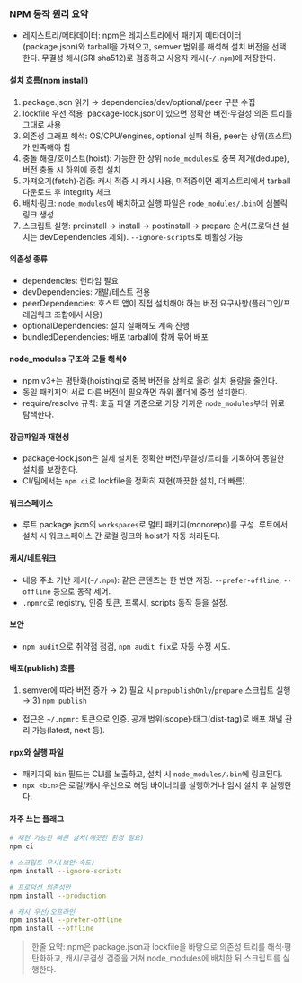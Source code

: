 ### NPM 동작 원리 요약

- 레지스트리/메타데이터: npm은 레지스트리에서 패키지 메타데이터(package.json)와 tarball을 가져오고, semver 범위를 해석해 설치 버전을 선택한다. 무결성 해시(SRI sha512)로 검증하고 사용자 캐시(`~/.npm`)에 저장한다.

#### 설치 흐름(npm install)

1. package.json 읽기 → dependencies/dev/optional/peer 구분 수집
2. lockfile 우선 적용: package-lock.json이 있으면 정확한 버전·무결성·의존 트리를 그대로 사용
3. 의존성 그래프 해석: OS/CPU/engines, optional 실패 허용, peer는 상위(호스트)가 만족해야 함
4. 충돌 해결/호이스트(hoist): 가능한 한 상위 `node_modules`로 중복 제거(dedupe), 버전 충돌 시 하위에 중첩 설치
5. 가져오기(fetch)·검증: 캐시 적중 시 캐시 사용, 미적중이면 레지스트리에서 tarball 다운로드 후 integrity 체크
6. 배치·링크: `node_modules`에 배치하고 실행 파일은 `node_modules/.bin`에 심볼릭 링크 생성
7. 스크립트 실행: preinstall → install → postinstall → prepare 순서(프로덕션 설치는 devDependencies 제외). `--ignore-scripts`로 비활성 가능

#### 의존성 종류

- dependencies: 런타임 필요
- devDependencies: 개발/테스트 전용
- peerDependencies: 호스트 앱이 직접 설치해야 하는 버전 요구사항(플러그인/프레임워크 조합에서 사용)
- optionalDependencies: 설치 실패해도 계속 진행
- bundledDependencies: 배포 tarball에 함께 묶어 배포

#### node_modules 구조와 모듈 해석◊

- npm v3+는 평탄화(hoisting)로 중복 버전을 상위로 올려 설치 용량을 줄인다.
- 동일 패키지의 서로 다른 버전이 필요하면 하위 폴더에 중첩 설치한다.
- require/resolve 규칙: 호출 파일 기준으로 가장 가까운 `node_modules`부터 위로 탐색한다.

#### 잠금파일과 재현성

- package-lock.json은 실제 설치된 정확한 버전/무결성/트리를 기록하여 동일한 설치를 보장한다.
- CI/팀에서는 `npm ci`로 lockfile을 정확히 재현(깨끗한 설치, 더 빠름).

#### 워크스페이스

- 루트 package.json의 `workspaces`로 멀티 패키지(monorepo)를 구성. 루트에서 설치 시 워크스페이스 간 로컬 링크와 hoist가 자동 처리된다.

#### 캐시/네트워크

- 내용 주소 기반 캐시(`~/.npm`): 같은 콘텐츠는 한 번만 저장. `--prefer-offline`, `--offline` 등으로 동작 제어.
- `.npmrc`로 registry, 인증 토큰, 프록시, scripts 동작 등을 설정.

#### 보안

- `npm audit`으로 취약점 점검, `npm audit fix`로 자동 수정 시도.

#### 배포(publish) 흐름

1. semver에 따라 버전 증가 → 2) 필요 시 `prepublishOnly`/`prepare` 스크립트 실행 → 3) `npm publish`

- 접근은 `~/.npmrc` 토큰으로 인증. 공개 범위(scope)·태그(dist-tag)로 배포 채널 관리 가능(latest, next 등).

#### npx와 실행 파일

- 패키지의 `bin` 필드는 CLI를 노출하고, 설치 시 `node_modules/.bin`에 링크된다.
- `npx <bin>`은 로컬/캐시 우선으로 해당 바이너리를 실행하거나 임시 설치 후 실행한다.

#### 자주 쓰는 플래그

```bash
# 재현 가능한 빠른 설치(깨끗한 환경 필요)
npm ci

# 스크립트 무시(보안·속도)
npm install --ignore-scripts

# 프로덕션 의존성만
npm install --production

# 캐시 우선/오프라인
npm install --prefer-offline
npm install --offline
```

> 한줄 요약: npm은 package.json과 lockfile을 바탕으로 의존성 트리를 해석·평탄화하고, 캐시/무결성 검증을 거쳐 node_modules에 배치한 뒤 스크립트를 실행한다.

